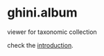 # ghini.album
viewer for taxonomic collection

check the [introduction](https://ghini.github.io/software/2018/03/29/ampliando-la-familia.html).

